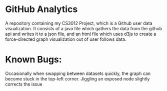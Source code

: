 # GitHub Analytics

A repository containing my CS3012 Project, which is a Github user data visualization. It consists of a java file which gathers the data from the github api and writes it to a json file, and an html file which uses d3js to create a force-directed graph visualization out of user follows data.

# Known Bugs:

Occasionally when swapping between datasets quickly, the graph can become stuck in the top-left corner. Jiggling an exposed node slightly corrects the issue
